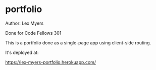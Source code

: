 # portfolio

Author: Lex Myers

Done for Code Fellows 301

This is a portfolio done as a single-page app using client-side routing. 

It's deployed at:

https://lex-myers-portfolio.herokuapp.com/
